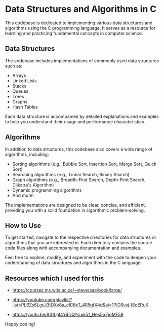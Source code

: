 
# Data Structures and Algorithms in C

This codebase is dedicated to implementing various data structures and algorithms using the C programming language. It serves as a resource for learning and practicing fundamental concepts in computer science.

## Data Structures

The codebase includes implementations of commonly used data structures such as:

- Arrays
- Linked Lists
- Stacks
- Queues
- Trees
- Graphs
- Hash Tables

Each data structure is accompanied by detailed explanations and examples to help you understand their usage and performance characteristics.

## Algorithms

In addition to data structures, this codebase also covers a wide range of algorithms, including:

- Sorting algorithms (e.g., Bubble Sort, Insertion Sort, Merge Sort, Quick Sort)
- Searching algorithms (e.g., Linear Search, Binary Search)
- Graph algorithms (e.g., Breadth-First Search, Depth-First Search, Dijkstra's Algorithm)
- Dynamic programming algorithms
- And more!

The implementations are designed to be clear, concise, and efficient, providing you with a solid foundation in algorithmic problem-solving.

## How to Use

To get started, navigate to the respective directories for data structures or algorithms that you are interested in. Each directory contains the source code files along with accompanying documentation and examples.

Feel free to explore, modify, and experiment with the code to deepen your understanding of data structures and algorithms in the C language.

## Resources which I used for this

- https://courses.ms.wits.ac.za/~steve/aaa/book/large/
  
- https://youtube.com/playlist?list=PL6Zs6LgrJj3tDXv8a_elC6eT_4R5gfX4d&si=1PlORvsj-lSqERuK

- https://youtu.be/B31LgI4Y4DQ?si=k51_Hes5qZjoMF58

Happy coding!
